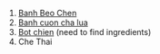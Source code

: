 1. [Banh Beo Chen](https://github.com/kimyen/Recipes/blob/master/Vietnamese/StreetFood/BanhBeo.md) 
2. [Banh cuon cha lua](https://github.com/kimyen/Recipes/blob/master/Vietnamese/StreetFood/BanhCuon.md)
3. [Bot chien](https://github.com/kimyen/Recipes/blob/master/Vietnamese/StreetFood/BotChien.md) (need to find ingredients)
4. Che Thai
